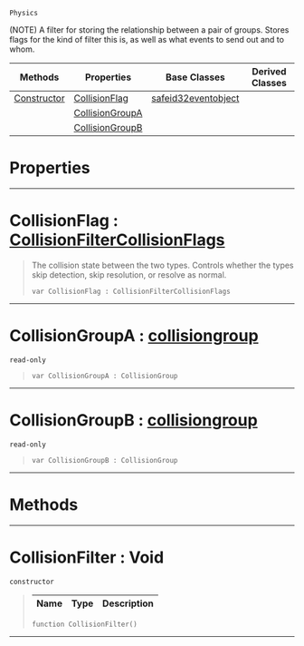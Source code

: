  `Physics`

(NOTE) A filter for storing the relationship between a pair of groups. Stores flags for the kind of filter this is, as well as what events to send out and to whom.

|Methods|Properties|Base Classes|Derived Classes|
|---|---|---|---|
|[ Constructor](https://github.com/PlasmaEngine/PlasmaDocs/tree/master/docs/C%2B%2B/code_reference/class_reference/collisionfilter.markdown#collisionfilter-void)|[ CollisionFlag](https://github.com/PlasmaEngine/PlasmaDocs/tree/master/docs/C%2B%2B/code_reference/class_reference/collisionfilter.markdown#collisionflag-plasma-engin)|[safeid32eventobject](https://github.com/PlasmaEngine/PlasmaDocs/tree/master/docs/C%2B%2B/code_reference/class_reference/safeid32eventobject.markdown)| |
| |[ CollisionGroupA](https://github.com/PlasmaEngine/PlasmaDocs/tree/master/docs/C%2B%2B/code_reference/class_reference/collisionfilter.markdown#collisiongroupa-plasma-eng)| | |
| |[ CollisionGroupB](https://github.com/PlasmaEngine/PlasmaDocs/tree/master/docs/C%2B%2B/code_reference/class_reference/collisionfilter.markdown#collisiongroupb-plasma-eng)| | |


 #  Properties


---  
 #  CollisionFlag : [CollisionFilterCollisionFlags](https://github.com/PlasmaEngine/PlasmaDocs/tree/master/docs/C%2B%2B/code_reference/enum_reference.markdown#collisionfiltercollisionflags)

> The collision state between the two types. Controls whether the types skip detection, skip resolution, or resolve as normal.
> ``` lang=cpp, name=Lightning
> var CollisionFlag : CollisionFilterCollisionFlags


---  
 #  CollisionGroupA : [collisiongroup](https://github.com/PlasmaEngine/PlasmaDocs/tree/master/docs/C%2B%2B/code_reference/class_reference/collisiongroup.markdown)

 `read-only`

> 
> ``` lang=cpp, name=Lightning
> var CollisionGroupA : CollisionGroup


---  
 #  CollisionGroupB : [collisiongroup](https://github.com/PlasmaEngine/PlasmaDocs/tree/master/docs/C%2B%2B/code_reference/class_reference/collisiongroup.markdown)

 `read-only`

> 
> ``` lang=cpp, name=Lightning
> var CollisionGroupB : CollisionGroup


---  
 #  Methods


---  
 #  CollisionFilter : Void

 `constructor`

> 
> |Name|Type|Description|
> |---|---|---|
> ``` lang=cpp, name=Lightning
> function CollisionFilter()
> ``` 


---  
 

 